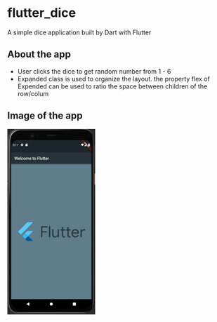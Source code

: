 # flutter_dice

A simple dice application built by Dart with Flutter

## About the app
- User clicks the dice to get random number from 1 - 6
- Expanded class is used to organize the layout. the property flex of Expended can be used to ratio the space between children of the row/colum

## Image of the app
<img src="https://github.com/KateVu/WellcomeToFlutter/blob/master/images/app_image.png" width="200">


